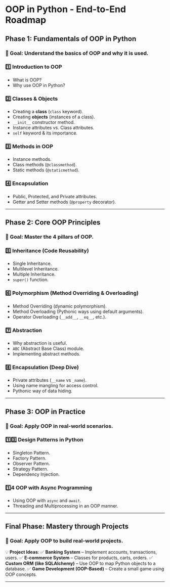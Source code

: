# OOP in Python - End-to-End Roadmap

## **Phase 1: Fundamentals of OOP in Python**
### 📌 Goal: Understand the basics of OOP and why it is used.

### 1️⃣ Introduction to OOP
- What is OOP?
- Why use OOP in Python?

### 2️⃣ Classes & Objects
- Creating a **class** (`class` keyword).
- Creating **objects** (instances of a class).
- `__init__` constructor method.
- Instance attributes vs. Class attributes.
- `self` keyword & its importance.

### 3️⃣ Methods in OOP
- Instance methods.
- Class methods (`@classmethod`).
- Static methods (`@staticmethod`).

### 4️⃣ Encapsulation
- Public, Protected, and Private attributes.
- Getter and Setter methods (`@property` decorator).

---

## **Phase 2: Core OOP Principles**
### 📌 Goal: Master the 4 pillars of OOP.

### 5️⃣ Inheritance (Code Reusability)
- Single Inheritance.
- Multilevel Inheritance.
- Multiple Inheritance.
- `super()` function.

### 6️⃣ Polymorphism (Method Overriding & Overloading)
- Method Overriding (dynamic polymorphism).
- Method Overloading (Pythonic ways using default arguments).
- Operator Overloading (`__add__`, `__eq__`, etc.).

### 7️⃣ Abstraction
- Why abstraction is useful.
- `ABC` (Abstract Base Class) module.
- Implementing abstract methods.

### 8️⃣ Encapsulation (Deep Dive)
- Private attributes (`__name` vs `_name`).
- Using name mangling for access control.
- Pythonic way of data hiding.



---

## **Phase 3: OOP in Practice**
### 📌 Goal: Apply OOP in real-world scenarios.

### 1️⃣3️⃣ Design Patterns in Python
- Singleton Pattern.
- Factory Pattern.
- Observer Pattern.
- Strategy Pattern.
- Dependency Injection.

### 1️⃣4 OOP with Async Programming
- Using OOP with `async` and `await`.
- Threading and Multiprocessing in an OOP manner.

---

## **Final Phase: Mastery through Projects**
### 📌 Goal: Apply OOP to build real-world projects.

💡 **Project Ideas**:
✅ **Banking System** – Implement accounts, transactions, users.
✅ **E-commerce System** – Classes for products, carts, orders.
✅ **Custom ORM (like SQLAlchemy)** – Use OOP to map Python objects to a database.
✅ **Game Development (OOP-Based)** – Create a small game using OOP concepts.

---